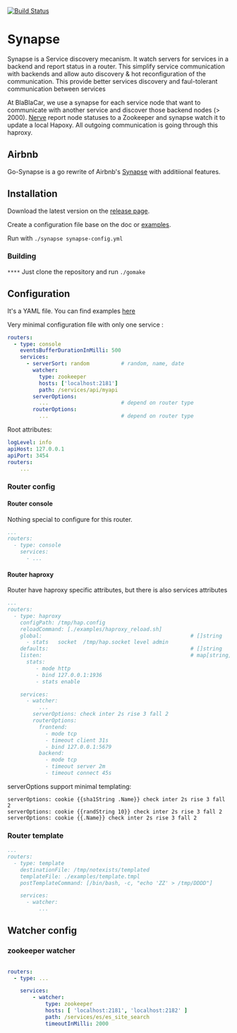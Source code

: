 [![Build Status](https://travis-ci.org/blablacar/go-synapse.png?branch=master)](https://travis-ci.org/blablacar/go-synapse)

# Synapse

Synapse is a Service discovery mecanism. It watch servers for services in a backend and report status in a router.
This simplify service communication with backends and allow auto discovery & hot reconfiguration of the communication.
This provide better services discovery and faul-tolerant communication between services

At BlaBlaCar, we use a synapse for each service node that want to communicate with another service and discover those backend nodes (> 2000). [Nerve](https://github.com/blablacar/go-nerve) report node statuses to a Zookeeper and synapse watch it to update a local Hapoxy. All outgoing communication is going through this haproxy.

## Airbnb

Go-Synapse is a go rewrite of Airbnb's [Synapse](https://github.com/airbnb/synapse) with additiional features.

## Installation

Download the latest version on the [release page](https://github.com/blablacar/go-synapse/releases).

Create a configuration file base on the doc or [examples](https://github.com/blablacar/go-synapse/tree/master/examples).

Run with `./synapse synapse-config.yml`

### Building
_`****`_
Just clone the repository and run `./gomake`


## Configuration

It's a YAML file. You can find examples [here](https://github.com/blablacar/go-synapse/tree/master/examples)

Very minimal configuration file with only one service :
```yaml
routers:
  - type: console
    eventsBufferDurationInMilli: 500
    services:
      - serverSort: random          # random, name, date
        watcher:
          type: zookeeper
          hosts: ['localhost:2181']
          path: /services/api/myapi
        serverOptions:              
          ...                       # depend on router type
        routerOptions:              
          ...                       # depend on router type
```

Root attributes:

```yaml
logLevel: info
apiHost: 127.0.0.1
apiPort: 3454
routers:
    ...
```

### Router config

#### Router console

Nothing special to configure for this router.

```yaml
...
routers:
  - type: console
    services:
      - ...
```

#### Router haproxy

Router have haproxy specific attributes, but there is also services attributes 

```yaml
...
routers:
  - type: haproxy
    configPath: /tmp/hap.config
    reloadCommand: [./examples/haproxy_reload.sh]
    global:                                               # []string
      - stats   socket  /tmp/hap.socket level admin
    defaults:                                             # []string
    listen:                                               # map[string][]string
      stats:
         - mode http
         - bind 127.0.0.1:1936
         - stats enable

    services:
      - watcher:
          ...
        serverOptions: check inter 2s rise 3 fall 2
        routerOptions:
          frontend:
            - mode tcp
            - timeout client 31s
            - bind 127.0.0.1:5679
          backend:
            - mode tcp
            - timeout server 2m
            - timeout connect 45s
```

serverOptions support minimal templating:

```
serverOptions: cookie {{sha1String .Name}} check inter 2s rise 3 fall 2
serverOptions: cookie {{randString 10}} check inter 2s rise 3 fall 2
serverOptions: cookie {{.Name}} check inter 2s rise 3 fall 2
```

### Router template

```yaml
...
routers:
  - type: template
    destinationFile: /tmp/notexists/templated
    templateFile: ./examples/template.tmpl
    postTemplateCommand: [/bin/bash, -c, "echo 'ZZ' > /tmp/DDDD"]

    services:
      - watcher:
          ...
```


## Watcher config

### zookeeper watcher

```yaml

routers:
  - type: ...

    services:
        - watcher:
            type: zookeeper
            hosts: [ 'localhost:2181', 'localhost:2182' ]
            path: /services/es/es_site_search
            timeoutInMilli: 2000
                        
```

